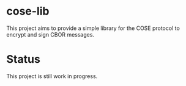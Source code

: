 # cose-lib
This project aims to provide a simple library for the COSE protocol to encrypt and sign CBOR messages. 


# Status
This project is still work in progress. 